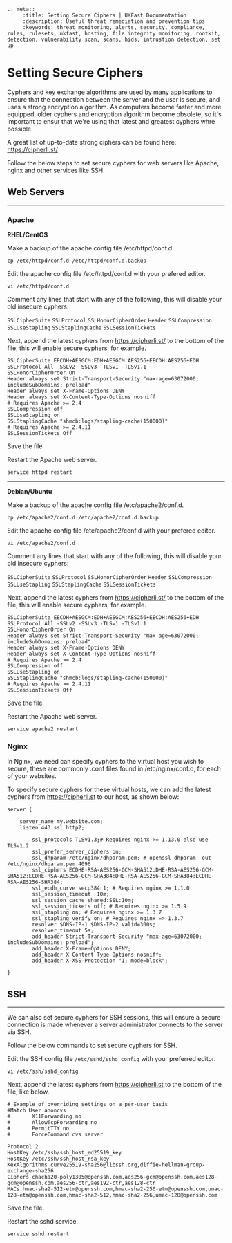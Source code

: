 ```eval_rst
.. meta::
     :title: Setting Secure Ciphers | UKFast Documentation
     :description: Useful threat remediation and prevention tips
     :keywords: threat monitoring, alerts, security, compliance, rules, rulesets, ukfast, hosting, file integrity monitoring, rootkit, detection, vulnerability scan, scans, hids, intrustion detection, set up
```

# Setting Secure Ciphers

Cyphers and key exchange algorithms are used by many applications to ensure that the connection between the server and the user is secure, and uses a strong encryption algorithm. As computers become faster and more equipped, older cyphers and encryption algorithm become obsolete, so it's important to ensur that we're using that latest and greatest cyphers whre possible.

A great list of up-to-date strong ciphers can be found here: https://cipherli.st/

Follow the below steps to set secure cyphers for web servers like Apache, nginx and other services like SSH.

## Web Servers

---

### Apache

**RHEL/CentOS**

Make a backup of the apache config file /etc/httpd/conf.d.

`cp /etc/httpd/conf.d /etc/httpd/conf.d.backup`

Edit the apache config file /etc/httpd/conf.d with your prefered editor.

`vi /etc/httpd/conf.d`



Comment any lines that start with any of the following, this will disable your old insecure cyphers:

`SSLCipherSuite`
`SSLProtocol`
`SSLHonorCipherOrder`
`Header`
`SSLCompression`
`SSLUseStapling`
`SSLStaplingCache`
`SSLSessionTickets`

Next, append the latest cyphers from https://cipherli.st/ to the bottom of the file, this will enable secure cyphers, for example.

```
SSLCipherSuite EECDH+AESGCM:EDH+AESGCM:AES256+EECDH:AES256+EDH
SSLProtocol All -SSLv2 -SSLv3 -TLSv1 -TLSv1.1
SSLHonorCipherOrder On
Header always set Strict-Transport-Security "max-age=63072000; includeSubDomains; preload"
Header always set X-Frame-Options DENY
Header always set X-Content-Type-Options nosniff
# Requires Apache >= 2.4
SSLCompression off
SSLUseStapling on
SSLStaplingCache "shmcb:logs/stapling-cache(150000)"
# Requires Apache >= 2.4.11
SSLSessionTickets Off
```

Save the file

Restart the Apache web server.

`service httpd restart`

---

**Debian/Ubuntu**

Make a backup of the apache config file /etc/apache2/conf.d.

`cp /etc/apache2/conf.d /etc/apache2/conf.d.backup`

Edit the apache config file /etc/apache2/conf.d with your prefered editor.

`vi /etc/apache2/conf.d`

Comment any lines that start with any of the following, this will disable your old insecure cyphers:

`SSLCipherSuite`
`SSLProtocol`
`SSLHonorCipherOrder`
`Header`
`SSLCompression`
`SSLUseStapling`
`SSLStaplingCache`
`SSLSessionTickets`

Next, append the latest cyphers from https://cipherli.st/ to the bottom of the file, this will enable secure cyphers, for example.


```
SSLCipherSuite EECDH+AESGCM:EDH+AESGCM:AES256+EECDH:AES256+EDH
SSLProtocol All -SSLv2 -SSLv3 -TLSv1 -TLSv1.1
SSLHonorCipherOrder On
Header always set Strict-Transport-Security "max-age=63072000; includeSubDomains; preload"
Header always set X-Frame-Options DENY
Header always set X-Content-Type-Options nosniff
# Requires Apache >= 2.4
SSLCompression off
SSLUseStapling on
SSLStaplingCache "shmcb:logs/stapling-cache(150000)"
# Requires Apache >= 2.4.11
SSLSessionTickets Off
```

Save the file

Restart the Apache web server.

`service apache2 restart`

### Nginx

In Nginx, we need can specify cyphers to the virtual host you wish to secure, these are commonly .conf files found in /etc/nginx/conf.d, for each of your websites.


To specify secure cyphers for these virtual hosts, we can add the latest cyphers from https://cipherli.st to our host, as shown below:

```
server {
    
    server_name my.website.com;
    listen 443 ssl http2;

        ssl_protocols TLSv1.3;# Requires nginx >= 1.13.0 else use TLSv1.2
        ssl_prefer_server_ciphers on; 
        ssl_dhparam /etc/nginx/dhparam.pem; # openssl dhparam -out /etc/nginx/dhparam.pem 4096
        ssl_ciphers ECDHE-RSA-AES256-GCM-SHA512:DHE-RSA-AES256-GCM-SHA512:ECDHE-RSA-AES256-GCM-SHA384:DHE-RSA-AES256-GCM-SHA384:ECDHE-RSA-AES256-SHA384;
        ssl_ecdh_curve secp384r1; # Requires nginx >= 1.1.0
        ssl_session_timeout  10m;
        ssl_session_cache shared:SSL:10m;
        ssl_session_tickets off; # Requires nginx >= 1.5.9
        ssl_stapling on; # Requires nginx >= 1.3.7
        ssl_stapling_verify on; # Requires nginx => 1.3.7
        resolver $DNS-IP-1 $DNS-IP-2 valid=300s;
        resolver_timeout 5s; 
        add_header Strict-Transport-Security "max-age=63072000; includeSubDomains; preload";
        add_header X-Frame-Options DENY;
        add_header X-Content-Type-Options nosniff;
        add_header X-XSS-Protection "1; mode=block";

}
```


## SSH

---

We can also set secure cyphers for SSH sessions, this will ensure a secure connection is made whenever a server administrator connects to the server via SSH.

Follow the below commands to set secure cyphers for SSH.

Edit the SSH config file `/etc/sshd/sshd_config` with your preferred editor.

`vi /etc/ssh/sshd_config`

Next, append the latest cyphers from https://cipherli.st to the bottom of the file, like below.

```
# Example of overriding settings on a per-user basis
#Match User anoncvs
#       X11Forwarding no
#       AllowTcpForwarding no
#       PermitTTY no
#       ForceCommand cvs server

Protocol 2
HostKey /etc/ssh/ssh_host_ed25519_key
HostKey /etc/ssh/ssh_host_rsa_key
KexAlgorithms curve25519-sha256@libssh.org,diffie-hellman-group-exchange-sha256
Ciphers chacha20-poly1305@openssh.com,aes256-gcm@openssh.com,aes128-gcm@openssh.com,aes256-ctr,aes192-ctr,aes128-ctr
MACs hmac-sha2-512-etm@openssh.com,hmac-sha2-256-etm@openssh.com,umac-128-etm@openssh.com,hmac-sha2-512,hmac-sha2-256,umac-128@openssh.com
```

Save the file.

Restart the sshd service.

`service sshd restart`





